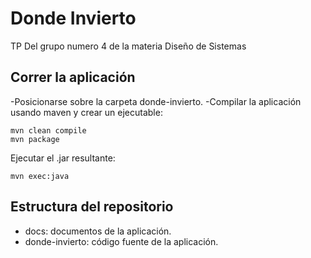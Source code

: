  # Donde Invierto
 
 TP Del grupo numero 4 de la materia Diseño de Sistemas

 ## Correr la aplicación
 
  -Posicionarse sobre la carpeta donde-invierto.
  -Compilar la aplicación usando maven y crear un ejecutable:
	
  ```
  mvn clean compile
  mvn package	
  ```

  Ejecutar el .jar resultante:

  ```  	
  mvn exec:java
  ```

 ## Estructura del repositorio
 
  - docs: documentos de la aplicación.
  - donde-invierto: código fuente de la aplicación.
